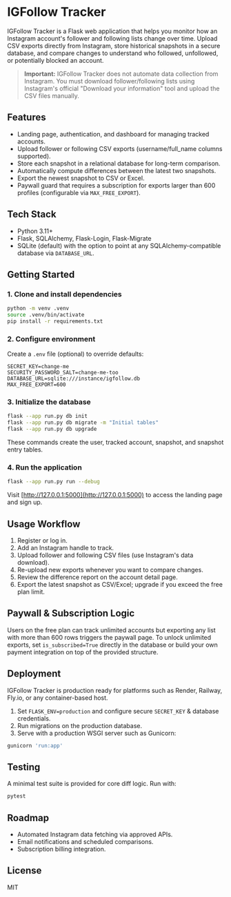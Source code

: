 # IGFollow Tracker

IGFollow Tracker is a Flask web application that helps you monitor how an Instagram account's follower and following lists change over time. Upload CSV exports directly from Instagram, store historical snapshots in a secure database, and compare changes to understand who followed, unfollowed, or potentially blocked an account.

> **Important:** IGFollow Tracker does not automate data collection from Instagram. You must download follower/following lists using Instagram's official "Download your information" tool and upload the CSV files manually.

## Features

- Landing page, authentication, and dashboard for managing tracked accounts.
- Upload follower or following CSV exports (username/full_name columns supported).
- Store each snapshot in a relational database for long-term comparison.
- Automatically compute differences between the latest two snapshots.
- Export the newest snapshot to CSV or Excel.
- Paywall guard that requires a subscription for exports larger than 600 profiles (configurable via `MAX_FREE_EXPORT`).

## Tech Stack

- Python 3.11+
- Flask, SQLAlchemy, Flask-Login, Flask-Migrate
- SQLite (default) with the option to point at any SQLAlchemy-compatible database via `DATABASE_URL`.

## Getting Started

### 1. Clone and install dependencies

```bash
python -m venv .venv
source .venv/bin/activate
pip install -r requirements.txt
```

### 2. Configure environment

Create a `.env` file (optional) to override defaults:

```
SECRET_KEY=change-me
SECURITY_PASSWORD_SALT=change-me-too
DATABASE_URL=sqlite:///instance/igfollow.db
MAX_FREE_EXPORT=600
```

### 3. Initialize the database

```bash
flask --app run.py db init
flask --app run.py db migrate -m "Initial tables"
flask --app run.py db upgrade
```

These commands create the user, tracked account, snapshot, and snapshot entry tables.

### 4. Run the application

```bash
flask --app run.py run --debug
```

Visit [http://127.0.0.1:5000](http://127.0.0.1:5000) to access the landing page and sign up.

## Usage Workflow

1. Register or log in.
2. Add an Instagram handle to track.
3. Upload follower and following CSV files (use Instagram's data download).
4. Re-upload new exports whenever you want to compare changes.
5. Review the difference report on the account detail page.
6. Export the latest snapshot as CSV/Excel; upgrade if you exceed the free plan limit.

## Paywall & Subscription Logic

Users on the free plan can track unlimited accounts but exporting any list with more than 600 rows triggers the paywall page. To unlock unlimited exports, set `is_subscribed=True` directly in the database or build your own payment integration on top of the provided structure.

## Deployment

IGFollow Tracker is production ready for platforms such as Render, Railway, Fly.io, or any container-based host.

1. Set `FLASK_ENV=production` and configure secure `SECRET_KEY` & database credentials.
2. Run migrations on the production database.
3. Serve with a production WSGI server such as Gunicorn:

```bash
gunicorn 'run:app'
```

## Testing

A minimal test suite is provided for core diff logic. Run with:

```bash
pytest
```

## Roadmap

- Automated Instagram data fetching via approved APIs.
- Email notifications and scheduled comparisons.
- Subscription billing integration.

## License

MIT
